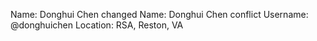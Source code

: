 Name: Donghui Chen changed
Name: Donghui Chen conflict
Username: @donghuichen
Location: RSA, Reston, VA
